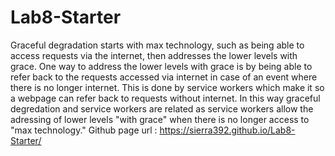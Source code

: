 # Lab8-Starter
Graceful degradation starts with max technology, such as being able to access requests via the internet, then addresses the lower levels with grace. One way to address the lower levels with grace is by being able to refer back to the requests accessed via internet in case of an event where there is no longer internet. This is done by service workers which make it so a webpage can refer back to requests without internet. In this way graceful degredation and service workers are related as service workers allow the adressing of lower levels "with grace" when there is no longer access to "max technology."
Github page url : https://sierra392.github.io/Lab8-Starter/